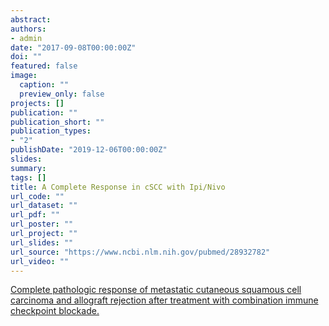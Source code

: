 ```yaml
---
abstract: 
authors:
- admin
date: "2017-09-08T00:00:00Z"
doi: ""
featured: false
image:
  caption: ""
  preview_only: false
projects: []
publication: ""
publication_short: ""
publication_types:
- "2"
publishDate: "2019-12-06T00:00:00Z"
slides: 
summary: 
tags: []
title: A Complete Response in cSCC with Ipi/Nivo
url_code: ""
url_dataset: ""
url_pdf: ""
url_poster: ""
url_project: ""
url_slides: ""
url_source: "https://www.ncbi.nlm.nih.gov/pubmed/28932782"
url_video: ""
---
```


[Complete pathologic response of metastatic cutaneous squamous cell carcinoma and allograft rejection after treatment with combination immune checkpoint blockade.](https://www.ncbi.nlm.nih.gov/pubmed/28932782)

